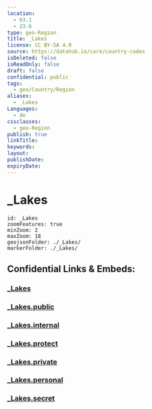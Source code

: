```yaml
---
location:
  - 63.1
  - 23.6
type: geo-Region
title: _Lakes
license: CC BY-SA 4.0
source: https://datahub.io/core/country-codes
isDeleted: false
isReadOnly: false
draft: false
confidential: public
tags:
  - geo/Country/Region
aliases:
  - _Lakes
Languages:
  - de
cssclasses:
  - geo-Region
publish: true
linkTitle:
keywords:
layout:
publishDate:
expiryDate:
---
```


# _Lakes

```leaflet
id: _Lakes
zoomFeatures: true 
minZoom: 2 
maxZoom: 18
geojsonFolder: ./_Lakes/
markerFolder: ./_Lakes/
```


## Confidential Links & Embeds: 

### [_Lakes](/_Standards/Earth/Continent/Europe/Europe~North/Finland/Provinces~Finland/Western_Finland/counties~Western_Finland/Ostrobothnia~South/_Lakes.md) 

### [_Lakes.public](/_public/Earth/Continent/Europe/Europe~North/Finland/Provinces~Finland/Western_Finland/counties~Western_Finland/Ostrobothnia~South/_Lakes.public.md) 

### [_Lakes.internal](/_internal/Earth/Continent/Europe/Europe~North/Finland/Provinces~Finland/Western_Finland/counties~Western_Finland/Ostrobothnia~South/_Lakes.internal.md) 

### [_Lakes.protect](/_protect/Earth/Continent/Europe/Europe~North/Finland/Provinces~Finland/Western_Finland/counties~Western_Finland/Ostrobothnia~South/_Lakes.protect.md) 

### [_Lakes.private](/_private/Earth/Continent/Europe/Europe~North/Finland/Provinces~Finland/Western_Finland/counties~Western_Finland/Ostrobothnia~South/_Lakes.private.md) 

### [_Lakes.personal](/_personal/Earth/Continent/Europe/Europe~North/Finland/Provinces~Finland/Western_Finland/counties~Western_Finland/Ostrobothnia~South/_Lakes.personal.md) 

### [_Lakes.secret](/_secret/Earth/Continent/Europe/Europe~North/Finland/Provinces~Finland/Western_Finland/counties~Western_Finland/Ostrobothnia~South/_Lakes.secret.md)

